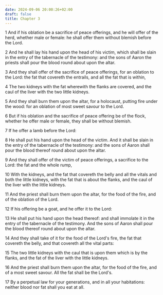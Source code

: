 ```yaml
---
date: 2024-09-06 20:00:26+02:00
draft: false
title: Chapter 3
---
```




1 And if his oblation be a sacrifice of peace offerings, and he will offer of the herd, whether male or female: he shall offer them without blemish before the Lord.

2 And he shall lay his hand upon the head of his victim, which shall be slain in the entry of the tabernacle of the testimony: and the sons of Aaron the priests shall pour the blood round about upon the altar.

3 And they shall offer of the sacrifice of peace offerings, for an oblation to the Lord: the fat that covereth the entrails, and all the fat that is within,

4 The two kidneys with the fat wherewith the flanks are covered, and the caul of the liver with the two little kidneys.

5 And they shall burn them upon the altar, for a holocaust, putting fire under the wood: for an oblation of most sweet savour to the Lord.

6 But if his oblation and the sacrifice of peace offering be of the flock, whether he offer male or female, they shall be without blemish.

7 If he offer a lamb before the Lord:

8 He shall put his hand upon the head of the victim. And it shall be slain in the entry of the tabernacle of the testimony: and the sons of Aaron shall pour the blood thereof round about upon the altar.

9 And they shall offer of the victim of peace offerings, a sacrifice to the Lord: the fat and the whole rump,

10 With the kidneys, and the fat that covereth the belly and all the vitals and both the little kidneys, with the fat that is about the flanks, and the caul of the liver with the little kidneys.

11 And the priest shall burn them upon the altar, for the food of the fire, and of the oblation of the Lord.

12 If his offering be a goat, and he offer it to the Lord:

13 He shall put his hand upon the head thereof: and shall immolate it in the entry of the tabernacle of the testimony. And the sons of Aaron shall pour the blood thereof round about upon the altar.

14 And they shall take of it for the food of the Lord's fire, the fat that covereth the belly, and that covereth all the vital parts:

15 The two little kidneys with the caul that is upon them which is by the flanks, and the fat of the liver with the little kidneys.

16 And the priest shall burn them upon the altar, for the food of the fire, and of a most sweet savour. All the fat shall be the Lord's.

17 By a perpetual law for your generations, and in all your habitations: neither blood nor fat shall you eat at all.

